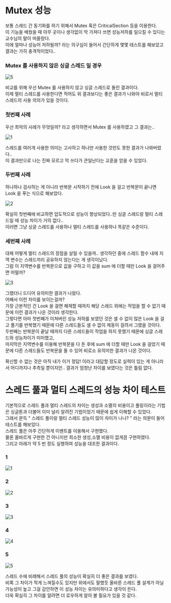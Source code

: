# Mutex 성능
  
보통 스레드 간 동기화를 하기 위해서 Mutex 혹은 CriticalSection 등을 이용한다.  
이 기능을 배웠을 때 아무 곳이나 생각없이 막 가져다 쓰면 성능저하를 일으킬 수 있다는 교수님의 말이 떠올랐다.  
이에 얼마나 성능어 저하될까? 라는 의구심이 들어서 간단하게 몇몇 테스트를 해보았고 결과는 가히 충격적이었다..  
  
### Mutex 를 사용하지 않은 싱글 스레드 일 경우  
  
![5](https://user-images.githubusercontent.com/63215359/106782350-65d7de80-668d-11eb-8349-f3bcaf421557.PNG)  
  
비교를 위해 우선 Mutex 를 사용하지 않고 싱글 스레드로 돌린 결과이다.  
이제 멀티 스레드를 사용한다면 적어도 위 결과보다는 좋은 결과가 나와야 비로서 멀티 스레드의 사용 의의가 있을 것이다.  
  
### 첫번째 사례    
  
우선 최악의 사례가 무엇일까? 라고 생각하면서 Mutex 를 사용하였고 그 결과는..  
  
![1](https://user-images.githubusercontent.com/63215359/106781723-b4d14400-668c-11eb-813f-24adeda09aaa.PNG)  
  
스레드를 여러개 사용한 의미는 고사하고 하나만 사용한 것만도 못한 결과가 나와버렸다..  
이 결과만으로 나는 진짜 모르고 막 쓰다가 큰일난다는 교훈을 얻을 수 있었다.  
  
### 두번째 사례  
  
하나하나 검사하는 게 아니라 반복문 시작하기 전에 Look 을 걸고 반복문이 끝나면 Look 을 푸는 식으로 해보았다.  
  
![2](https://user-images.githubusercontent.com/63215359/106783544-c3b8f600-668e-11eb-847f-ab2f705d273c.PNG)  
  
확실히 첫번째에 비교하면 압도적으로 성능이 향상되었다..만 싱글 스레드랑 멀티 스레드일 때 성능 차이가 거의 없다..  
이러면 그냥 싱글 스레드를 사용하나 멀티 스레드를 사용하나 똑같은 수준이다.  
  
### 세번째 사례  
  
대체 어떻게 멀티 스레드의 장점을 살릴 수 있을까.. 생각하던 중에 스레드 함수 내에 지역 변수는 스레드끼리 공유하지 않는다는 게 생각이났다.  
그럼 이 지역변수를 반복문으로 값을 구하고 이 값을 sum 에 더할 때만 Look 을 걸어주면 어떨까?  
  
![3](https://user-images.githubusercontent.com/63215359/106784203-6a9d9200-668f-11eb-848b-185cf27692e1.PNG)  
  
그랬더니 드디어 유의미한 결과가 나왔다.  
어째서 이런 차이를 보이는걸까?  
가장 근본적인 건 Look 을 걸면 해제할 때까지 해당 스레드 외에는 작업을 할 수 없기 때문에 이런 결과가 나온 것이라 생각한다.  
그렇다면 아마 첫번째가 미쳐버린 성능 저하를 보였던 것은 셀 수 없이 많은 Look 을 걸고 풀기를 반복했기 때문에 다른 스레드들도 셀 수 없이 제동이 걸려서 그랬을 것이다.  
두번째는 반복문이 끝날 때까지 다른 스레드들이 작업을 하지 못했기 때문에 싱글 스레드와 성능차이가 미미했고,  
마지막은 지역변수를 이용해 반복문을 다 돈 후에 sum 에 더할 때만 Look 을 걸었기 때문에 다른 스레드들도 반복문을 돌 수 있어 비로소 유의미한 결과가 나온 것이다.  
  
확신할 수 없는 것은 아직 내가 이거 정답! 이라고 대답할 정도로 실력이 있는 게 아니라서 어디까지나 추측일 뿐이지만.. 결과가 엄청난 차이를 보였다는 것은 틀림 없다.  
  
  
  
  
# 스레드 풀과 멀티 스레드의 성능 차이 테스트  
  
기본적으로 스레드 풀과 멀티 스레드의 차이는 생성과 소멸의 비용이고 풀링이라는 기법은 싱글톤과 더불어 이미 널리 알려진 기법이었기 때문에 쉽게 이해할 수 있었다.  
그래서 문득 " 스레드 풀이랑 멀티 스레드 성능이 많이 차이가 나나? " 라는 의문이 들어 테스트를 해보았다.  
스레드 풀은 아주 간단하게 이벤트를 이용해서 구현했다.  
물론 올바르게 구현한 건 아니지만 최소한 생성,소멸 비용이 없게끔 구현하였다.  
그리고 아래가 약 5 번 정도 실행하여 성능을 대조한 결과이다.  
  
### 1  
  
![1](https://user-images.githubusercontent.com/63215359/106786398-d97bea80-6691-11eb-9a61-cc258cd4413f.PNG)  
  
### 2  
  
![2](https://user-images.githubusercontent.com/63215359/106786452-e7ca0680-6691-11eb-95f9-717aa35402b6.PNG)  
  
### 3  
  
![3](https://user-images.githubusercontent.com/63215359/106786490-f0bad800-6691-11eb-9628-e023597e9fde.PNG)  
  
### 4  
  
![4](https://user-images.githubusercontent.com/63215359/106786533-fadcd680-6691-11eb-880e-3a5242584534.PNG)  
  
### 5  
  
![5](https://user-images.githubusercontent.com/63215359/106786560-04fed500-6692-11eb-9fdf-7226b6f7e0d5.PNG)  
  
  
스레드 수에 비례해서 스레드 풀의 성능이 확실히 더 좋은 결과를 보였다.  
비록 그 차이가 적게 느껴질수도 있지만 위에서도 말했듯 올바른 스레드 풀 설계가 아닐 가능성이 높고 그걸 감안하면 이 성능 차이는 유의미하다고 생각이 든다.  
더욱 확실히 그 차이를 알려면 더 로우하게 알아 볼 필요가 있을 것 같다.  
  
